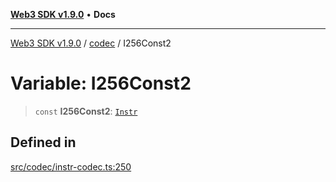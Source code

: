 [**Web3 SDK v1.9.0**](../../../README.md) • **Docs**

***

[Web3 SDK v1.9.0](../../../globals.md) / [codec](../README.md) / I256Const2

# Variable: I256Const2

> `const` **I256Const2**: [`Instr`](../type-aliases/Instr.md)

## Defined in

[src/codec/instr-codec.ts:250](https://github.com/Mystic-Nayy/alephium-web3/blob/c1afd789a197ce5fe21f08c2965942090157c33d/packages/web3/src/codec/instr-codec.ts#L250)
